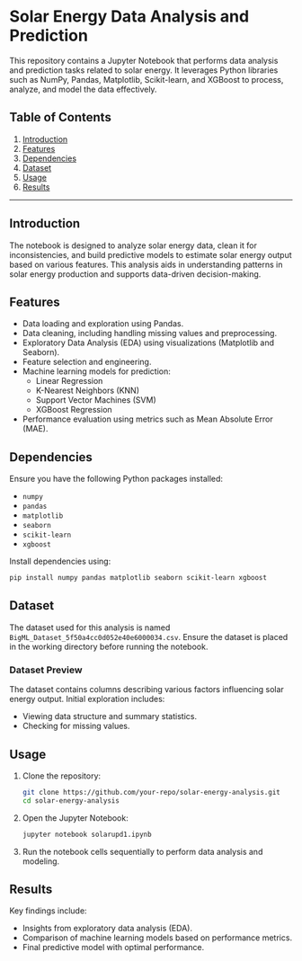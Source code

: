 # Solar Energy Data Analysis and Prediction

This repository contains a Jupyter Notebook that performs data analysis and prediction tasks related to solar energy. It leverages Python libraries such as NumPy, Pandas, Matplotlib, Scikit-learn, and XGBoost to process, analyze, and model the data effectively.

## Table of Contents
1. [Introduction](#introduction)
2. [Features](#features)
3. [Dependencies](#dependencies)
4. [Dataset](#dataset)
5. [Usage](#usage)
6. [Results](#results)

---

## Introduction

The notebook is designed to analyze solar energy data, clean it for inconsistencies, and build predictive models to estimate solar energy output based on various features. This analysis aids in understanding patterns in solar energy production and supports data-driven decision-making.

## Features

- Data loading and exploration using Pandas.
- Data cleaning, including handling missing values and preprocessing.
- Exploratory Data Analysis (EDA) using visualizations (Matplotlib and Seaborn).
- Feature selection and engineering.
- Machine learning models for prediction:
  - Linear Regression
  - K-Nearest Neighbors (KNN)
  - Support Vector Machines (SVM)
  - XGBoost Regression
- Performance evaluation using metrics such as Mean Absolute Error (MAE).

## Dependencies

Ensure you have the following Python packages installed:

- `numpy`
- `pandas`
- `matplotlib`
- `seaborn`
- `scikit-learn`
- `xgboost`

Install dependencies using:

```bash
pip install numpy pandas matplotlib seaborn scikit-learn xgboost
```

## Dataset

The dataset used for this analysis is named `BigML_Dataset_5f50a4cc0d052e40e6000034.csv`. Ensure the dataset is placed in the working directory before running the notebook.

### Dataset Preview

The dataset contains columns describing various factors influencing solar energy output. Initial exploration includes:

- Viewing data structure and summary statistics.
- Checking for missing values.

## Usage

1. Clone the repository:

   ```bash
   git clone https://github.com/your-repo/solar-energy-analysis.git
   cd solar-energy-analysis
   ```

2. Open the Jupyter Notebook:

   ```bash
   jupyter notebook solarupd1.ipynb
   ```

3. Run the notebook cells sequentially to perform data analysis and modeling.

## Results

Key findings include:

- Insights from exploratory data analysis (EDA).
- Comparison of machine learning models based on performance metrics.
- Final predictive model with optimal performance.



